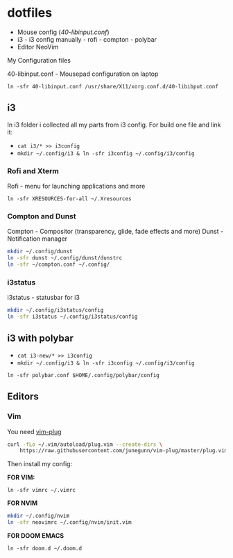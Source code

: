 # dotfiles

- Mouse config (_40-libinput.conf_)
- i3 - i3 config manually - rofi - compton - polybar
- Editor NeoVim

My Configuration files

40-libinput.conf - Mousepad configuration on laptop

`ln -sfr 40-libinput.conf /usr/share/X11/xorg.conf.d/40-libibput.conf`

## i3

In i3 folder i collected all my parts from i3 config.
For build one file and link it:

- `cat i3/* >> i3config`
- `mkdir ~/.config/i3 & ln -sfr i3config ~/.config/i3/config`

### Rofi and Xterm

Rofi - menu for launching applications and more

`ln -sfr XRESOURCES-for-all ~/.Xresources`

### Compton and Dunst

Compton - Compositor (transparency, glide, fade effects and more)
Dunst - Notification manager

```bash
mkdir ~/.config/dunst
ln -sfr dunst ~/.config/dunst/dunstrc
ln -sfr ~/compton.conf ~/.config/
```

### i3status

i3status - statusbar for i3

```bash
mkdir ~/.config/i3status/config
ln -sfr i3status ~/.config/i3status/config
```

## i3 with polybar

- `cat i3-new/* >> i3config`
- `mkdir ~/.config/i3 & ln -sfr i3config ~/.config/i3/config`

`ln -sfr polybar.conf $HOME/.config/polybar/config`

## Editors

### Vim

You need [vim-plug](https://github.com/junegunn/vim-plug)

```bash
curl -fLo ~/.vim/autoload/plug.vim --create-dirs \
    https://raw.githubusercontent.com/junegunn/vim-plug/master/plug.vim
```

Then install my config:

**FOR VIM:**

`ln -sfr vimrc ~/.vimrc`

**FOR NVIM**

```bash
mkdir ~/.config/nvim
ln -sfr neovimrc ~/.config/nvim/init.vim
```

**FOR DOOM EMACS**

`ln -sfr doom.d ~/.doom.d`
